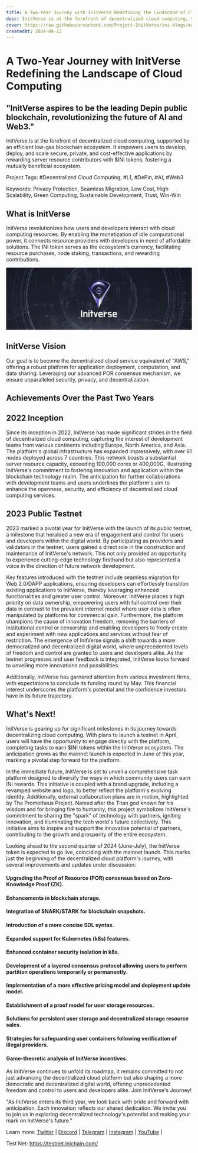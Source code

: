 ```yaml
---
title: A Two-Year Journey with InitVerse Redefining the Landscape of Cloud Computing
desc: InitVerse is at the forefront of decentralized cloud computing, supported by an efficient low-gas blockchain ecosystem.
cover: https://raw.githubusercontent.com/Project-InitVerse/ini-blogs/main/blogs/resources/images/20240412001.png
createdAt: 2024-04-12
---
```

# A Two-Year Journey with InitVerse Redefining the Landscape of Cloud Computing

## "InitVerse aspires to be the leading Depin public blockchain, revolutionizing the future of AI and Web3."
InitVerse is at the forefront of decentralized cloud computing, supported by an efficient low-gas blockchain ecosystem. It empowers users to develop, deploy, and scale secure, private, and cost-effective applications by rewarding server resource contributors with $INI tokens, fostering a mutually beneficial ecosystem.

Project Tags: #Decentralized Cloud Computing, #L1, #DePin, #AI, #Web3

Keywords: Privacy Protection, Seamless Migration, Low Cost, High Scalability, Green Computing, Sustainable Development, Trust, Win-Win
## What is InitVerse
InitVerse revolutionizes how users and developers interact with cloud computing resources. By enabling the monetization of idle computational power, it connects resource providers with developers in need of affordable solutions. The INI token serves as the ecosystem's currency, facilitating resource purchases, node staking, transactions, and rewarding contributions.

![image](https://raw.githubusercontent.com/Project-InitVerse/ini-blogs/main/blogs/resources/images/20240412001.png)

## InitVerse Vision
Our goal is to become the decentralized cloud service equivalent of "AWS," offering a robust platform for application deployment, computation, and data sharing. Leveraging our advanced POR consensus mechanism, we ensure unparalleled security, privacy, and decentralization.
## Achievements Over the Past Two Years
## 2022 Inception
Since its inception in 2022, InitVerse has made significant strides in the field of decentralized cloud computing, capturing the interest of development teams from various continents including Europe, North America, and Asia. The platform's global infrastructure has expanded impressively, with over 61 nodes deployed across 7 countries. This network boasts a substantial server resource capacity, exceeding 100,000 cores or 400,000G, illustrating InitVerse's commitment to fostering innovation and application within the blockchain technology realm. The anticipation for further collaborations with development teams and users underlines the platform's aim to enhance the openness, security, and efficiency of decentralized cloud computing services.
## 2023 Public Testnet
2023 marked a pivotal year for InitVerse with the launch of its public testnet, a milestone that heralded a new era of engagement and control for users and developers within the digital world. By participating as providers and validators in the testnet, users gained a direct role in the construction and maintenance of InitVerse's network. This not only provided an opportunity to experience cutting-edge technology firsthand but also represented a voice in the direction of future network development.

Key features introduced with the testnet include seamless migration for Web 2.0/DAPP applications, ensuring developers can effortlessly transition existing applications to InitVerse, thereby leveraging enhanced functionalities and greater user control. Moreover, InitVerse places a high priority on data ownership, empowering users with full control over their data in contrast to the prevalent internet model where user data is often manipulated by platforms for commercial gain. Furthermore, the platform champions the cause of innovation freedom, removing the barriers of institutional control or censorship and enabling developers to freely create and experiment with new applications and services without fear of restriction.
The emergence of InitVerse signals a shift towards a more democratized and decentralized digital world, where unprecedented levels of freedom and control are granted to users and developers alike. As the testnet progresses and user feedback is integrated, InitVerse looks forward to unveiling more innovations and possibilities.

Additionally, InitVerse has garnered attention from various investment firms, with expectations to conclude its funding round by May. This financial interest underscores the platform's potential and the confidence investors have in its future trajectory.
## What's Next!
InitVerse is gearing up for significant milestones in its journey towards decentralizing cloud computing. With plans to launch a testnet in April, users will have the opportunity to engage directly with the platform, completing tasks to earn $INI tokens within the InitVerse ecosystem. The anticipation grows as the mainnet launch is expected in June of this year, marking a pivotal step forward for the platform.

In the immediate future, InitVerse is set to unveil a comprehensive task platform designed to diversify the ways in which community users can earn INI rewards. This initiative is coupled with a brand upgrade, including a revamped website and logo, to better reflect the platform's evolving identity. Additionally, external collaboration plans are in motion, highlighted by The Prometheus Project. Named after the Titan god known for his wisdom and for bringing fire to humanity, this project symbolizes InitVerse's commitment to sharing the "spark" of technology with partners, igniting innovation, and illuminating the tech world's future collectively. This initiative aims to inspire and support the innovative potential of partners, contributing to the growth and prosperity of the entire ecosystem.

Looking ahead to the second quarter of 2024 (June-July), the InitVerse token is expected to go live, coinciding with the mainnet launch. This marks just the beginning of the decentralized cloud platform's journey, with several improvements and updates under discussion:

#### Upgrading the Proof of Resource (POR) consensus based on Zero-Knowledge Proof (ZK).
#### Enhancements in blockchain storage.
#### Integration of SNARK/STARK for blockchain snapshots.
#### Introduction of a more concise SDL syntax.
#### Expanded support for Kubernetes (k8s) features.
#### Enhanced container security isolation in k8s.
#### Development of a layered consensus protocol allowing users to perform partition operations temporarily or permanently.
#### Implementation of a more effective pricing model and deployment update model.
#### Establishment of a proof model for user storage resources.
#### Solutions for persistent user storage and decentralized storage resource sales.
#### Strategies for safeguarding user containers following verification of illegal providers.
#### Game-theoretic analysis of InitVerse incentives.
As InitVerse continues to unfold its roadmap, it remains committed to not just advancing the decentralized cloud platform but also shaping a more democratic and decentralized digital world, offering unprecedented freedom and control to users and developers alike.
Join InitVerse's Journey!

"As InitVerse enters its third year, we look back with pride and forward with anticipation. Each innovation reflects our shared dedication. We invite you to join us in exploring decentralized technology's potential and making your mark on InitVerse's future."

Learn more: [Twitter](https://twitter.com/initverse) | [Discord](https://discord.gg/initverse) | [Telegram](https://t.me/InitVerseWeb3) | [Instagram](https://www.instagram.com/init.verse/) | [YouTube](https://www.youtube.com/@InitVerse) |

Test Net: https://testnet.inichain.com/